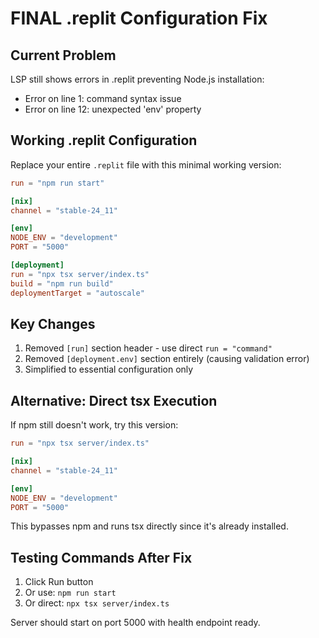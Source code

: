 # FINAL .replit Configuration Fix

## Current Problem
LSP still shows errors in .replit preventing Node.js installation:
- Error on line 1: command syntax issue
- Error on line 12: unexpected 'env' property

## Working .replit Configuration

Replace your entire `.replit` file with this minimal working version:

```toml
run = "npm run start"

[nix]
channel = "stable-24_11"

[env]
NODE_ENV = "development"
PORT = "5000"

[deployment]
run = "npx tsx server/index.ts"
build = "npm run build"
deploymentTarget = "autoscale"
```

## Key Changes
1. Removed `[run]` section header - use direct `run = "command"`
2. Removed `[deployment.env]` section entirely (causing validation error)
3. Simplified to essential configuration only

## Alternative: Direct tsx Execution
If npm still doesn't work, try this version:

```toml
run = "npx tsx server/index.ts"

[nix]
channel = "stable-24_11"

[env]
NODE_ENV = "development"
PORT = "5000"
```

This bypasses npm and runs tsx directly since it's already installed.

## Testing Commands After Fix
1. Click Run button
2. Or use: `npm run start`  
3. Or direct: `npx tsx server/index.ts`

Server should start on port 5000 with health endpoint ready.